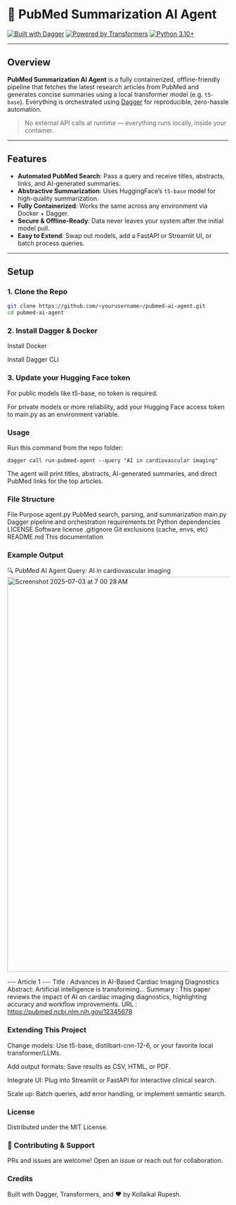 # 🧠 PubMed Summarization AI Agent

[![Built with Dagger](https://img.shields.io/badge/Built%20with-Dagger-3178c6?logo=docker)](https://dagger.io/)
[![Powered by Transformers](https://img.shields.io/badge/Powered%20by-Transformers-ffcc00?logo=huggingface)](https://huggingface.co/)
[![Python 3.10+](https://img.shields.io/badge/Python-3.10+-blue?logo=python)](https://www.python.org/)

---

##  Overview

**PubMed Summarization AI Agent** is a fully containerized, offline-friendly pipeline that fetches the latest research articles from PubMed and generates concise summaries using a local transformer model (e.g. `t5-base`). Everything is orchestrated using [Dagger](https://dagger.io/) for reproducible, zero-hassle automation.

>  No external API calls at runtime — everything runs locally, inside your container.

---

##  Features

-  **Automated PubMed Search**: Pass a query and receive titles, abstracts, links, and AI-generated summaries.
-  **Abstractive Summarization**: Uses HuggingFace’s `t5-base` model for high-quality summarization.
-  **Fully Containerized**: Works the same across any environment via Docker + Dagger.
-  **Secure & Offline-Ready**: Data never leaves your system after the initial model pull.
-  **Easy to Extend**: Swap out models, add a FastAPI or Streamlit UI, or batch process queries.

---

##  Setup

### 1. **Clone the Repo**

```bash
git clone https://github.com/<yourusername>/pubmed-ai-agent.git
cd pubmed-ai-agent
```

### 2. Install Dagger & Docker
Install Docker

Install Dagger CLI

### 3. Update your Hugging Face token
For public models like t5-base, no token is required.

For private models or more reliability, add your Hugging Face access token to main.py as an environment variable.

### Usage
Run this command from the repo folder:

```
dagger call run-pubmed-agent --query "AI in cardiovascular imaging"
```
The agent will print titles, abstracts, AI-generated summaries, and direct PubMed links for the top articles.


### File Structure
File	Purpose
agent.py	PubMed search, parsing, and summarization
main.py	Dagger pipeline and orchestration
requirements.txt	Python dependencies
LICENSE	Software license
.gitignore	Git exclusions (cache, envs, etc)
README.md	This documentation

###  Example Output

🔍 PubMed AI Agent Query: AI in cardiovascular imaging
<img width="900" alt="Screenshot 2025-07-03 at 7 00 28 AM" src="https://github.com/user-attachments/assets/86ac4946-9503-40a1-a265-13af506829c6" />


--- Article 1 ---
 Title   : Advances in AI-Based Cardiac Imaging Diagnostics
 Abstract: Artificial intelligence is transforming...
 Summary : This paper reviews the impact of AI on cardiac imaging diagnostics, highlighting accuracy and workflow improvements.
 URL     : https://pubmed.ncbi.nlm.nih.gov/12345678
 
### Extending This Project
Change models: Use t5-base, distilbart-cnn-12-6, or your favorite local transformer/LLMs.

Add output formats: Save results as CSV, HTML, or PDF.

Integrate UI: Plug into Streamlit or FastAPI for interactive clinical search.

Scale up: Batch queries, add error handling, or implement semantic search.

###  License
Distributed under the MIT License.

### 🤝 Contributing & Support
PRs and issues are welcome!
Open an issue or reach out for collaboration.

### Credits
Built with Dagger, Transformers, and ❤️ by Kollaikal Rupesh.
